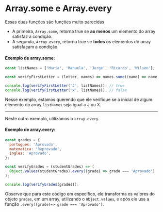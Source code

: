 # Array.some e Array.every

Essas duas funções são funções muito parecidas
* A primeira, `Array.some`, retorna true se **ao menos** um elemento do array satisfaz a condição.
* A segunda, `Array.every`, retorna true se **todos** os elementos do array satisfaçam a condição.

#### Exemplo de array.some:
```javascript
const listNames = ['Maria', 'Manuela', 'Jorge', 'Ricardo', 'Wilson'];

const verifyFirstLetter = (letter, names) => names.some((name) => name[0] === letter);

console.log(verifyFirstLetter('J', listNames)); // true
console.log(verifyFirstLetter('x', listNames)); // false
```
Nesse exemplo, estamos querendo que ele verifique se a inicial de algum elemento do array `listNames` seja igual a J ou X.

---

Neste outro exemplo, utilizamos o `array.every`.

#### Exemplo de array.every:
```javascript
const grades = {
  portugues: 'Aprovado',
  matematica: 'Reprovado',
  ingles: 'Aprovado',
};

const verifyGrades = (studentGrades) => (
  Object.values(studentGrades).every((grade) => grade === 'Aprovado')
);

console.log(verifyGrades(grades));
```
Observe que para este código em específico, ele transforma os valores do objeto `grades`, em um array, utilizando o `Object.values`, e após ele usa a função `.every((grade)=> grade === 'Aprovado')`.
